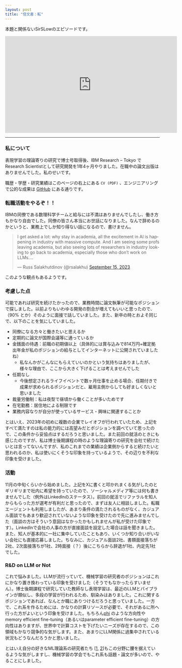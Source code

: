 ```yaml
---
layout: post
title: "怪文書：転"
---
```


本題と関係ないSirSLowのエピソードです。

<iframe width="560" height="315" src="https://www.youtube.com/embed/MgE-e65W5oI?si=QiCfXR3ocH3R1yUn" title="YouTube video player" frameborder="0" allow="accelerometer; autoplay; clipboard-write; encrypted-media; gyroscope; picture-in-picture; web-share" allowfullscreen></iframe>

------

### 私について

表現学習の理論寄りの研究で博士号取得後、IBM Research – Tokyo でResearch Scientistとして研究開発を1年4ヶ月やりました。在職中の論文出版はありませんでした。私のせいです。

職歴・学歴・研究業績はこのページの右上にある `CV (PDF)` 、エンジニアリングで公的な成果は [GitHub](https://github.com/nzw0301) にある通りです。

### 転職活動をやるぞ！！

IBMの同僚である数理科学チームと給与には不満はありませんでしたし、働き方もかなり自由でした。同僚の皆さん本当にお世話になりました。なんで辞めるのかというと、業務上でしか知り得ない話になるので、書けません。

<blockquote class="twitter-tweet"><p lang="en" dir="ltr">I get asked a lot: why stay in academia, all the excitement in AI is happening in industry with massive compute. And I am seeing some profs leaving academia, but also seeing lots of researchers in industry looking to go back to academia, especially those who don’t work on LLMs.…</p>&mdash; Russ Salakhutdinov (@rsalakhu) <a href="https://twitter.com/rsalakhu/status/1702702142640042386?ref_src=twsrc%5Etfw">September 15, 2023</a></blockquote> <script async src="https://platform.twitter.com/widgets.js" charset="utf-8"></script>

このような観点もあるようです。

### 考慮した点

可能であれば研究を続けたかったので、業務時間に論文執筆が可能なポジションで探しました。以前よりもいわゆる開発の割合が増えてもいいと思ったので、（90% とか）そのように面接で話していました。また、新卒の時とおよそ同じで、以下のことを気にしていました。

- 同僚になる方々と働きたいと思えるか
- 定期的に論文が国際会議等に通っているか
- 金銭面の待遇：前職の初期値以上（具体的には賞与込みで814万円+確定拠出年金が私のポジションの給与としてインターネットに公開されていましたね）
    - 私なんかがこんなにもらえていいのかという気持ちはありましたが、様々な理由で、ここから大きく下げることは考えませんでした
- 任期なし
    - 今後想定されるライフイベントで数ヶ月仕事を止める場合、任期付きで成果が求められるポジションだと、雇用主側からしても好ましくないと思いました
- 裁量労働制：私は夜型で昼頃から働くことが多いためです
- 在宅勤務：居住地による制限です
- 業務内容なりが自分が使っているサービス・興味に関連することか

とはいえ、2023年の初めに複数の企業でレイオフが行われていたため、上記をすべて満たすのは私の能力的には高望みだとポジションを調べていて思ったので、この条件から妥協点はするだろうと思いました。また前回の就活のときにも感じたのですが、私は博士後期課程の時のような理論寄りの研究を会社で続けたいとは言ってないんですが、私のこれまでの業績は企業側からすると続けたいと思われるのか、私は使いにくそうな印象を持っているようで、その辺りを不利な印象を受けました。

### 活動

11月の中旬くらいから始めました。上記をXに書くと叩かれまくる気がしたのとギリギリまで社内に希望を持っていたので、ソーシャルメディア等には何も書きませんでした（例外はLinkedInのステータス）。前回の就活でリファラルを知人からもらった方が選考が有利だと思ったので、まずは友人に相談しました。転職エージェントも利用しましたが、あまり条件の満たされるものがなく、カジュアル面談でもあまり歓迎されていないような印象を受けたので先に進みませんでした（面談の方はそういう意図はなかったかもしれませんが私が受けた印象です）。LinkedInで会社の人事の方が直接面談を設定した場合は話を聞きました。また、知人が基本的に一社に集中していたこともあり、いくつか知り合いがいない会社にも直接応募しました。ちなみに、カジュアル面談2社、書類面接落ちが2社、2次面接落ちが1社、2時面接（？）後にこちらから辞退が1社、内定先1社でした。

### R&D on LLM or Not

これで悩みました。LLMが流行っていて、機械学習の研究者のポジションはこれにかなり置き換わっている印象を受けました（そうでもなかったらすいません）。博士後期課程で研究していた教師なし表現学習は、最近のLLMとパイプラインが類似し、多段の学習が行われるため、馴染みはありました。これに関するポジションであれば、なんとか職にありつけるだろうと思っていました。一方で、これ系を作るためには、かなりの計算リソースが必要で、それがあるに所へ行った方がよいという印象を受けました。もちろん[phi](https://arxiv.org/abs/2309.05463) のような方向性や memory efficient fine-tuning（あるいはparameter efficient fine-tuning）の方向性はありますが、世界中で計算コストを下げたいニーズが存在するので、この領域もかなり競争的な気がします。また、あまりにLLM関係に過集中されている状況もどうなんだろうかと思いました。

とはいえ自分の好きなML理論系の研究者たち [[1](https://pli.princeton.edu/about-pli/directors-message), [2](https://www.voyageai.com/about)]もこの分野に腰を据えているような気がしますし、機械学習の学会でもこれ系も話題・論文が多いので、やることにしました。
